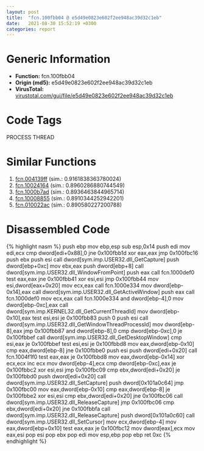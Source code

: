 ```yaml
---
layout: post
title:  "fcn.100fbb04 @ e5d49e0823e602f2ee948ac39d32c1eb"
date:   2021-08-30 15:52:19 +0300
categories: report
---
```


# Generic Information
- **Function:** fcn.100fbb04
- **Origin (md5):** e5d49e0823e602f2ee948ac39d32c1eb
- **VirusTotal:** [virustotal.com/gui/file/e5d49e0823e602f2ee948ac39d32c1eb][virustotal_ref]

# Code Tags
<span class="tag" id="PROCESS">PROCESS</span>
<span class="tag" id="THREAD">THREAD</span>


# Similar Functions

1. [fcn.004139ff][similar_1_ref] (sim.: 0.9161838363780024)
2. [fcn.10024164][similar_2_ref] (sim.: 0.8960286880744549)
3. [fcn.1000b7ad][similar_3_ref] (sim.: 0.8936463844965714)
4. [fcn.10008855][similar_4_ref] (sim.: 0.8910344252942201)
5. [fcn.010022ac][similar_5_ref] (sim.: 0.890580227200788)


# Disassembled Code

{% highlight nasm %}
push ebp
mov ebp,esp
sub esp,0x14
push edi
mov edi,ecx
cmp dword[edi+0x88],0
jne 0x100fbb1d
xor eax,eax
jmp 0x100fbc16
push ebx
push esi
call dword[sym.imp.USER32.dll_GetCapture]
push dword[ebp+0xc]
mov ebx,eax
push dword[ebp+8]
call dword[sym.imp.USER32.dll_WindowFromPoint]
push eax
call fcn.1000def0
test eax,eax
jne 0x100fbb41
xor esi,esi
jmp 0x100fbb44
mov esi,dword[eax+0x20]
mov ecx,eax
call fcn.1000e334
mov dword[ebp-0x14],eax
call dword[sym.imp.USER32.dll_GetActiveWindow]
push eax
call fcn.1000def0
mov ecx,eax
call fcn.1000e334
and dword[ebp-4],0
mov dword[ebp-0xc],eax
call dword[sym.imp.KERNEL32.dll_GetCurrentThreadId]
mov dword[ebp-0x10],eax
test esi,esi
je 0x100fbb83
push 0
push esi
call dword[sym.imp.USER32.dll_GetWindowThreadProcessId]
mov dword[ebp-8],eax
jmp 0x100fbb87
and dword[ebp-8],0
cmp dword[ebp-0xc],0
je 0x100fbbef
call dword[sym.imp.USER32.dll_GetDesktopWindow]
cmp esi,eax
je 0x100fbbef
test esi,esi
je 0x100fbbd8
mov eax,dword[ebp-0x10]
cmp eax,dword[ebp-8]
jne 0x100fbbe0
push esi
push dword[edi+0x20]
call fcn.1004f1f0
test eax,eax
je 0x100fbbd8
mov eax,dword[ebp-0x14]
xor ecx,ecx
inc ecx
mov dword[ebp-4],ecx
cmp dword[ebp-0xc],eax
je 0x100fbbc2
xor esi,esi
jmp 0x100fbc09
cmp ebx,dword[edi+0x20]
je 0x100fbbd0
push dword[edi+0x20]
call dword[sym.imp.USER32.dll_SetCapture]
push dword[0x101a0c64]
jmp 0x100fbc00
mov eax,dword[ebp-0x10]
cmp eax,dword[ebp-8]
je 0x100fbbe2
xor esi,esi
cmp ebx,dword[edi+0x20]
jne 0x100fbc06
call dword[sym.imp.USER32.dll_ReleaseCapture]
jmp 0x100fbc06
cmp ebx,dword[edi+0x20]
jne 0x100fbbfa
call dword[sym.imp.USER32.dll_ReleaseCapture]
push dword[0x101a0c60]
call dword[sym.imp.USER32.dll_SetCursor]
mov ecx,dword[ebp-4]
mov eax,dword[ebp+0x10]
test eax,eax
je 0x100fbc12
mov dword[eax],ecx
mov eax,esi
pop esi
pop ebx
pop edi
mov esp,ebp
pop ebp
ret 0xc
{% endhighlight %}


[similar_1_ref]: /report/fcn.004139ff@9c2b894b84f59672d8be2e984066f76f
[similar_2_ref]: /report/fcn.10024164@4c3818fdf32d89a09257dbc9d3e142ea
[similar_3_ref]: /report/fcn.1000b7ad@e5d49e0823e602f2ee948ac39d32c1eb
[similar_4_ref]: /report/fcn.10008855@e5d49e0823e602f2ee948ac39d32c1eb
[similar_5_ref]: /report/fcn.010022ac@7be42d186738ec1816397d616de2cb9d
[virustotal_ref]: https://www.virustotal.com/gui/file/e5d49e0823e602f2ee948ac39d32c1eb